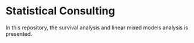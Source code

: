 # Statistical Consulting
In this repository, the survival analysis and linear mixed models analysis is presented. 
